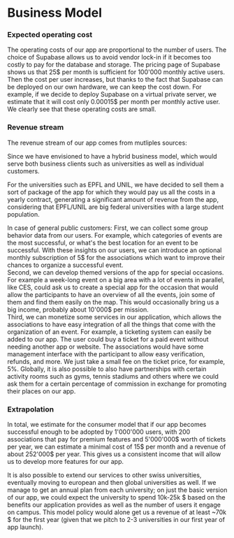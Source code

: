 # Business Model

### Expected operating cost
The operating costs of our app are proportional to the number of users. The choice of Supabase allows us to avoid vendor lock-in if it becomes too costly to pay for the database and storage. The pricing page of Supabase shows us that 25$ per month is sufficient for 100'000 monthly active users. Then the cost per user increases, but thanks to the fact that Supabase can be deployed on our own hardware, we can keep the cost down. For example, if we decide to deploy Supabase on a virtual private server, we estimate that it will cost only 0.00015$ per month per monthly active user. We clearly see that these operating costs are small.

### Revenue stream
The revenue stream of our app comes from mutliples sources: 

Since we have envisioned to have a hybrid business model, which would serve both business clients such as universities as well as individual customers. 

For the universities such as EPFL and UNIL, we have decided to sell them a sort of package of the app for which they would pay us all the costs in a yearly contract, generating a significant amount of revenue from the app, considering that EPFL/UNIL are big federal universities with a large student population. 

In case of general public customers: 
First, we can collect some group behavior data from our users. For example, which categories of events are the most successful, or what's the best location for an event to be successful. With these insights on our users, we can introduce an optional monthly subscription of 5$ for the associations which want to improve their chances to organize a successful event.  
Second, we can develop themed versions of the app for special occasions. For example a week-long event on a big area with a lot of events in parallel, like CES, could ask us to create a special app for the occasion that would allow the participants to have an overview of all the events, join some of them and find them easily on the map. This would occasionally bring us a big income, probably about 10'000$ per mission.  
Third, we can monetize some services in our application, which allows the associations to have easy integration of all the things that come with the organization of an event. For example, a ticketing system can easily be added to our app. The user could buy a ticket for a paid event without needing another app or website. The associations would have some management interface with the participant to allow easy verification, refunds, and more. We just take a small fee on the ticket price, for example, 5%.
Globally, it is also possible to also have partnerships with certain activity rooms such as gyms, tennis stadiums and others where we could ask them for a certain percentage of commission in exchange for promoting their places on our app. 

### Extrapolation
In total, we estimate for the consumer model that if our app becomes successful enough to be adopted by 1'000'000 users, with 200 associations that pay for premium features and 5'000'000$ worth of tickets per year, we can estimate a minimal cost of 15$ per month and a revenue of about 252'000$ per year. This gives us a consistent income that will allow us to develop more features for our app.

It is also possible to extend our services to other swiss universities, eventually moving to european and then global universities as well. If we manage to get an annual plan from each university; on just the basic version of our app, we could expect the university to spend 10k-25k $ based on the benefits our application provides as well as the number of users it engage on campus. This model policy would alone get us a revenue of at least ~70k $ for the first year (given that we pitch to 2-3 universities in our first year of app launch).
